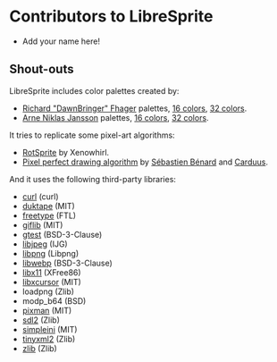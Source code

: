 # Contributors to LibreSprite
* Add your name here!

## Shout-outs
LibreSprite includes color palettes created by:
* [Richard "DawnBringer" Fhager](http://pixeljoint.com/p/23821.htm) palettes, [16 colors](http://pixeljoint.com/forum/forum_posts.asp?TID=12795),  [32 colors](http://pixeljoint.com/forum/forum_posts.asp?TID=16247).
* [Arne Niklas Jansson](http://androidarts.com/) palettes, [16 colors](http://androidarts.com/palette/16pal.htm), [32 colors](http://wayofthepixel.net/index.php?topic=15824.msg144494).

It tries to replicate some pixel-art algorithms:
* [RotSprite](http://forums.sonicretro.org/index.php?showtopic=8848&st=15&p=159754&#entry159754) by Xenowhirl.
* [Pixel perfect drawing algorithm](http://deepnight.net/pixel-perfect-drawing/) by [Sébastien Bénard](https://twitter.com/deepnightfr) and [Carduus](https://twitter.com/CarduusHimself/status/420554200737935361).

And it uses the following third-party libraries:

* [curl](http://curl.haxx.se/) (curl)
* [duktape](https://duktape.org) (MIT)
* [freetype](https://www.freetype.org) (FTL)
* [giflib](http://giflib.sourceforge.net) (MIT)
* [gtest](https://github.com/google/googletest) (BSD-3-Clause)
* [libjpeg](http://libjpeg.sourceforge.net) (IJG)
* [libpng](http://www.libpng.org) (Libpng)
* [libwebp](https://developers.google.com/speed/webp) (BSD-3-Clause)
* [libx11](https://xorg.freedesktop.org) (XFree86)
* [libxcursor](https://xorg.freedesktop.org) (MIT)
* loadpng (Zlib)
* modp\_b64 (BSD)
* [pixman](http://www.pixman.org) (MIT)
* [sdl2](https://www.libsdl.org) (Zlib)
* [simpleini](https://github.com/aseprite/simpleini) (MIT)
* [tinyxml2](https://github.com/leethomason/tinyxml2) (Zlib)
* [zlib](https://www.zlib.net) (Zlib)
